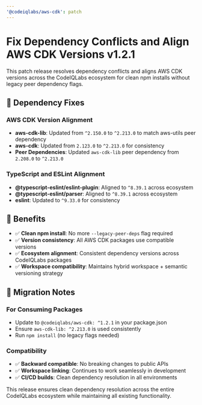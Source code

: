 ```yaml
---
'@codeiqlabs/aws-cdk': patch
---
```


# Fix Dependency Conflicts and Align AWS CDK Versions v1.2.1

This patch release resolves dependency conflicts and aligns AWS CDK versions across the CodeIQLabs ecosystem for clean npm installs without legacy peer dependency flags.

## 🔧 **Dependency Fixes**

### **AWS CDK Version Alignment**
- **aws-cdk-lib**: Updated from `^2.150.0` to `^2.213.0` to match aws-utils peer dependency
- **aws-cdk**: Updated from `2.123.0` to `^2.213.0` for consistency
- **Peer Dependencies**: Updated `aws-cdk-lib` peer dependency from `2.208.0` to `^2.213.0`

### **TypeScript and ESLint Alignment**
- **@typescript-eslint/eslint-plugin**: Aligned to `^8.39.1` across ecosystem
- **@typescript-eslint/parser**: Aligned to `^8.39.1` across ecosystem
- **eslint**: Updated to `^9.33.0` for consistency

## 🎯 **Benefits**

- ✅ **Clean npm install**: No more `--legacy-peer-deps` flag required
- ✅ **Version consistency**: All AWS CDK packages use compatible versions
- ✅ **Ecosystem alignment**: Consistent dependency versions across CodeIQLabs packages
- ✅ **Workspace compatibility**: Maintains hybrid workspace + semantic versioning strategy

## 🔄 **Migration Notes**

### **For Consuming Packages**
- Update to `@codeiqlabs/aws-cdk: ^1.2.1` in your package.json
- Ensure `aws-cdk-lib: ^2.213.0` is used consistently
- Run `npm install` (no legacy flags needed)

### **Compatibility**
- ✅ **Backward compatible**: No breaking changes to public APIs
- ✅ **Workspace linking**: Continues to work seamlessly in development
- ✅ **CI/CD builds**: Clean dependency resolution in all environments

This release ensures clean dependency resolution across the entire CodeIQLabs ecosystem while maintaining all existing functionality.
